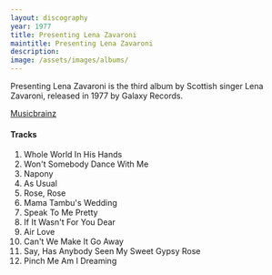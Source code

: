 ```yaml
---
layout: discography
year: 1977
title: Presenting Lena Zavaroni
maintitle: Presenting Lena Zavaroni
description: 
image: /assets/images/albums/
---
```


Presenting Lena Zavaroni is the third album by Scottish singer Lena Zavaroni, released in 1977 by Galaxy Records.

<a href="http://musicbrainz.org/release-group/7302aaf6-c133-49bf-8a64-25e681b83cdf">Musicbrainz</a>


<div class="row">
<div class="col s12 m8 offset-m2 l6 offset-l3">
<div class="card">
<div class="card-content flow-text">
<h4><i class="fa fa-music"></i> Tracks</h4>
<ol class="flow-text">
<li>Whole World In His Hands</li>
<li>Won't Somebody Dance With Me</li>
<li>Napony</li>
<li>As Usual</li>
<li>Rose, Rose</li>
<li>Mama Tambu's Wedding</li>
<li>Speak To Me Pretty</li>
<li>If It Wasn't For You Dear</li>
<li>Air Love</li>
<li>Can't We Make It Go Away</li>
<li>Say, Has Anybody Seen My Sweet Gypsy Rose</li>
<li>Pinch Me Am I Dreaming</li>
</ol>

